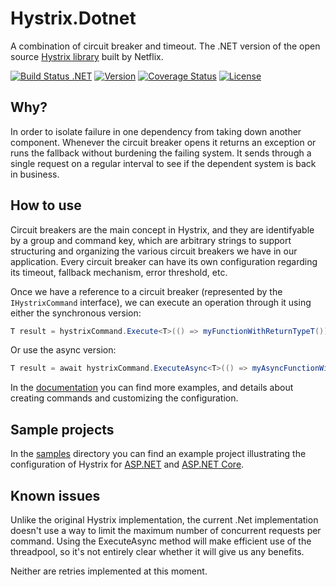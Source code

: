 # Hystrix.Dotnet

A combination of circuit breaker and timeout. The .NET version of the open source [Hystrix library](https://github.com/Netflix/Hystrix) built by Netflix.

[![Build Status .NET](https://ci.appveyor.com/api/projects/status/1a09t29hcvfo1bbq/branch/master?svg=true)](https://ci.appveyor.com/project/Travix-International/Hystrix.Dotnet/)
[![Version](https://img.shields.io/nuget/v/Hystrix.Dotnet.svg)](https://www.nuget.org/packages/Hystrix.Dotnet)
[![Coverage Status](https://coveralls.io/repos/github/Travix-International/Hystrix.Dotnet/badge.svg?branch=upgrade-to-net-core)](https://coveralls.io/github/Travix-International/Hystrix.Dotnet?branch=upgrade-to-net-core)
[![License](https://img.shields.io/github/license/Travix-International/Hystrix.Dotnet.svg)](https://github.com/Travix-International/Hystrix.Dotnet/blob/master/LICENSE)

## Why?

In order to isolate failure in one dependency from taking down another component. Whenever the circuit breaker opens it returns an exception or runs the fallback without burdening the failing system. It sends through a single request on a regular interval to see if the dependent system is back in business.

## How to use

Circuit breakers are the main concept in Hystrix, and they are identifyable by a group and command key, which are arbitrary strings to support structuring and organizing the various circuit breakers we have in our application. Every circuit breaker can have its own configuration regarding its timeout, fallback mechanism, error threshold, etc.

Once we have a reference to a circuit breaker (represented by the `IHystrixCommand` interface), we can execute an operation through it using either the synchronous version:

```csharp
T result = hystrixCommand.Execute<T>(() => myFunctionWithReturnTypeT());
```

Or use the async version:

```csharp
T result = await hystrixCommand.ExecuteAsync<T>(() => myAsyncFunctionWithReturnTypeTaskT());
```

In the [documentation](https://travix-international.github.io/Hystrix.Dotnet/documentation/intro.html) you can find more examples, and details about creating commands and customizing the configuration.

## Sample projects

In the [samples](/samples) directory you can find an example project illustrating the configuration of Hystrix for [ASP.NET](/samples/Hystrix.Dotnet.Samples.AspNet) and [ASP.NET Core](/samples/Hystrix.Dotnet.Samples.AspNetCore).

## Known issues

Unlike the original Hystrix implementation, the current .Net implementation doesn't use a way to limit the maximum number of concurrent requests per command. Using the ExecuteAsync method will make efficient use of the threadpool, so it's not entirely clear whether it will give us any benefits.

Neither are retries implemented at this moment.
